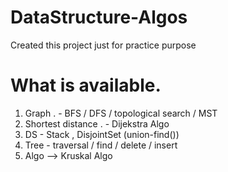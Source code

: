 # DataStructure-Algos
Created this project just for practice purpose 

# What is available.
1. Graph . - BFS / DFS / topological search  / MST 
2. Shortest distance . - Dijekstra Algo 
3. DS   - Stack , DisjointSet (union-find())
4. Tree - traversal / find / delete / insert
5. Algo --> Kruskal Algo 

